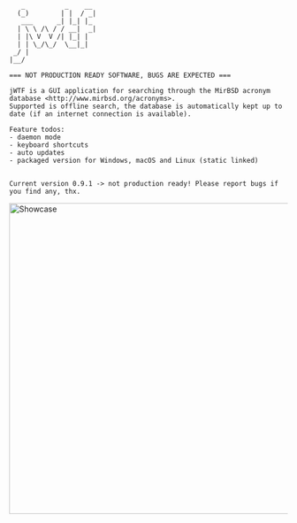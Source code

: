 ```
   _          _    __ 
  (_)        | |  / _|
   ___      _| |_| |_ 
  | \ \ /\ / / __|  _|
  | |\ V  V /| |_| |  
  | | \_/\_/  \__|_|  
 _/ |                 
|__/                  

=== NOT PRODUCTION READY SOFTWARE, BUGS ARE EXPECTED ===

jWTF is a GUI application for searching through the MirBSD acronym database <http://www.mirbsd.org/acronyms>.
Supported is offline search, the database is automatically kept up to date (if an internet connection is available).

Feature todos:
- daemon mode
- keyboard shortcuts
- auto updates
- packaged version for Windows, macOS and Linux (static linked)


Current version 0.9.1 -> not production ready! Please report bugs if you find any, thx.
```
<img width="562" alt="Showcase" src="https://user-images.githubusercontent.com/11695209/138591045-c68438c1-13db-490c-8949-2093443a5bcd.png">
